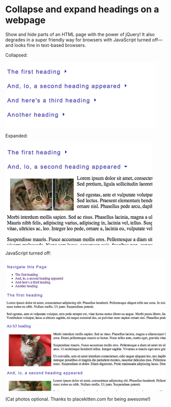 Collapse and expand headings on a webpage
=================

Show and hide parts of an HTML page with the power of jQuery! It also degrades in a super friendly way for browsers with JavaScript turned off&mdash;and looks fine in text-based browsers.

Collapsed:

<img src=images/collapsed.png />

Expanded:

<img src=images/expanded.png />

JavaScript turned off:

<img src=images/no-js.png />

(Cat photos optional. Thanks to placekitten.com for being awesome!)
